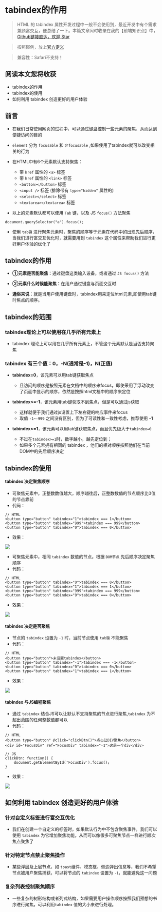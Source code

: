 # tabindex的作用
> HTML 的 tabindex 属性开发过程中一般不会使用到，最近开发中有个需求兼顾富交互，便总结了一下。本篇文章同时收录在我的【前端知识点】中，[Github链接直达，欢迎 Star](https://github.com/programmer-zhang/front-end)

> 按照惯例，放上[官方定义](http://www.w3school.com.cn/tags/att_standard_tabindex.asp)

> 兼容性：Safari不支持！

## 阅读本文您将收获
* tabindex的作用
* tabindex的使用
* 如何利用 tabindex 创造更好的用户体验

## 前言
* 在我们日常使用网页的过程中，可以通过键盘控制一些元素的聚焦，从而达到便捷访问的目的

* `element` 分为 `focusable` 和 `非focusable` ,如果使用了tabindex就可以改变相关的行为

* 在HTML中有6个元素默认支持聚焦：
	* 带 `href` 属性的 `<a>` 标签
	* 带 `href` 属性的 `<link>` 标签
	* `<button></button>` 标签
	* `<input />` 标签 (排除带有 `type="hidden"` 属性的)
	* `<select></select>` 标签
	* `<textarea></textarea>` 标签
* 以上的元素默认都可以使用 `Tab` 键，以及 JS `focus()` 方法聚焦

```
document.querySelector("a").focus();
```

* 使用 `tab键` 进行聚焦元素时，聚焦的顺序等于元素在代码中的出现先后顺序，当我们进行富交互优化时，就需要用到 `tabindex` 这个属性来帮助我们进行更好用户体验的优化了

## tabindex的作用
* **①元素是否能聚焦**：通过键盘这类输入设备，或者通过 `JS focus()` 方法

* **②元素什么时候能聚焦**：在用户通过键盘与页面交互时

* **通俗来说**：就是当用户使用键盘时，tabindex用来定位html元素,即使用tab键时焦点的顺序。

## tabindex的范围
### tabindex理论上可以使用在几乎所有元素上
* tabindex 理论上可以用在几乎所有元素上，不管这个元素默认是当否支持聚焦

### tabindex 有三个值：0，-N(通常是-1)，N(正值)
* **tabindex=0**，该元素可以用tab键获取焦点
	* 且访问的顺序是按照元素在文档中的顺序来focus，即使采用了浮动改变了页面中显示的顺序，依然是按照html文档中的顺序来定位

* **tabindex<=-1**，该元素用tab键获取不到焦点，但是可以通过js获取
	* 这样就便于我们通过js设置上下左右键的响应事件来focus
	* 取值 `-1~-999` 之间没有区别，但为了可读性和一致性考虑，推荐使用 **-1**

* **tabindex>=1**，该元素可以用tab键获取焦点，而且优先级大于`tabindex=0`
	* 不过在`tabindex>=1`时，数字越小，越先定位到；
	* 如果多个元素拥有相同的 tabindex ，他们的相对顺序按照他们在当前DOM中的先后顺序决定

## tabindex的使用
#### tabindex 决定聚焦顺序
* 可聚焦元素中，正整数数值越大，顺序越往后，正整数数值的节点顺序比0值的节点靠前
* 代码：

```
// HTML
<button type="button" tabindex="1">tabindex === 1</button>
<button type="button" tabindex="999">tabindex === 999</button>
<button type="button" tabindex="0">tabindex === 0</button>
```

* 效果：

![](../images/tabindex/tabindex1.gif)

* 可聚焦元素中，相同 `tabindex` 数值的节点，根据 `DOM节点` 先后顺序决定聚焦顺序
* 代码：

```
// HTML
<button type="button" tabindex="0">tabindex === 0</button>
<button type="button" tabindex="1">tabindex === 1</button>
<button type="button" tabindex="999">tabindex === 999</button>
<button type="button" tabindex="0">tabindex === 0</button>
```

* 效果：

![](../images/tabindex/tabindex2.gif)

#### tabindex 决定是否聚焦
* 节点的 `tabindex` 设置为 `-1` 时，当前节点使用 `tab键` 不能聚焦
* 代码：

```
// HTML
<button type="button">未设置tabindex</button>
<button type="button" tabindex="-1">tabindex === -1</button>
<button type="button" tabindex="0">tabindex === 0</button>
<button type="button" tabindex="1">tabindex === 1</button>
```

* 效果：

![](../images/tabindex/tabindex3.gif)

#### tabindex 与JS编程聚焦
* 通过 `tabindex` 结合JS可以让默认不支持聚焦的节点进行聚焦,`tabindex` 为不超出范围的任何整数值都可以
* 代码：

```
// HTML
<button type="button" @click="clickBtn()">点击让DIV聚焦</button>
<div id="FocusDiv" ref="FocusDiv" tabindex="-1">这是一个div</div>

// JS
clickBtn: function() {
    document.getElementById('FocusDiv').focus();
}
```

* 效果：

![](../images/tabindex/tabindex4.gif)

## 如何利用 tabindex 创造更好的用户体验
### 针对自定义标签进行富交互优化
* 我们在创建一个自定义的标签时，如果默认行为中不包含聚焦事件，我们可以使用 `tabindex` 为它增加聚焦功能，从而可以像很多可聚焦节点一样进行顺次焦点聚焦了

### 针对特定节点禁止聚焦操作
* 某些浮层及上层节点，如 `toast`组件、模态框、侧边弹出信息等，我们不希望节点被用户聚焦捕获，可以将节点的 `tabindex` 设置为 `-1`，就能避免这一问题

### 复杂列表控制聚焦顺序
* 一些复杂的树形结构或者列式结构，如果需要用户操作顺序按照我们预想的书序进行聚焦，可以利用`tabindex` 值的大小来进行处理。
